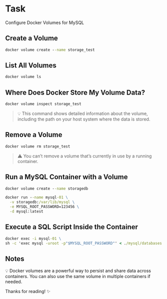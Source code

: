 # Task

Configure Docker Volumes for MySQL  

## Create a Volume

```cmd
docker volume create --name storage_test
```

## List All Volumes

```cmd
docker volume ls
```

## Where Does Docker Store My Volume Data?

```cmd
docker volume inspect storage_test
```

> 💡 This command shows detailed information about the volume, including the path on your host system where the data is stored.

## Remove a Volume

```cmd
docker volume rm storage_test
```

> ⚠️ You can’t remove a volume that’s currently in use by a running container.

## Run a MySQL Container with a Volume

```cmd
docker volume create --name storagedb

docker run --name mysql-01 \
  -v storagedb:/var/lib/mysql \
  -e MYSQL_ROOT_PASSWORD=123456 \
  -d mysql:latest
```

## Execute a SQL Script Inside the Container

```cmd
docker exec -i mysql-01 \
sh -c 'exec mysql -uroot -p"$MYSQL_ROOT_PASSWORD"' < ./mysql/databases.sql
```

## Notes

💡 Docker volumes are a powerful way to persist and share data across containers. You can also use the same volume in multiple containers if needed.

Thanks for reading! ✨
